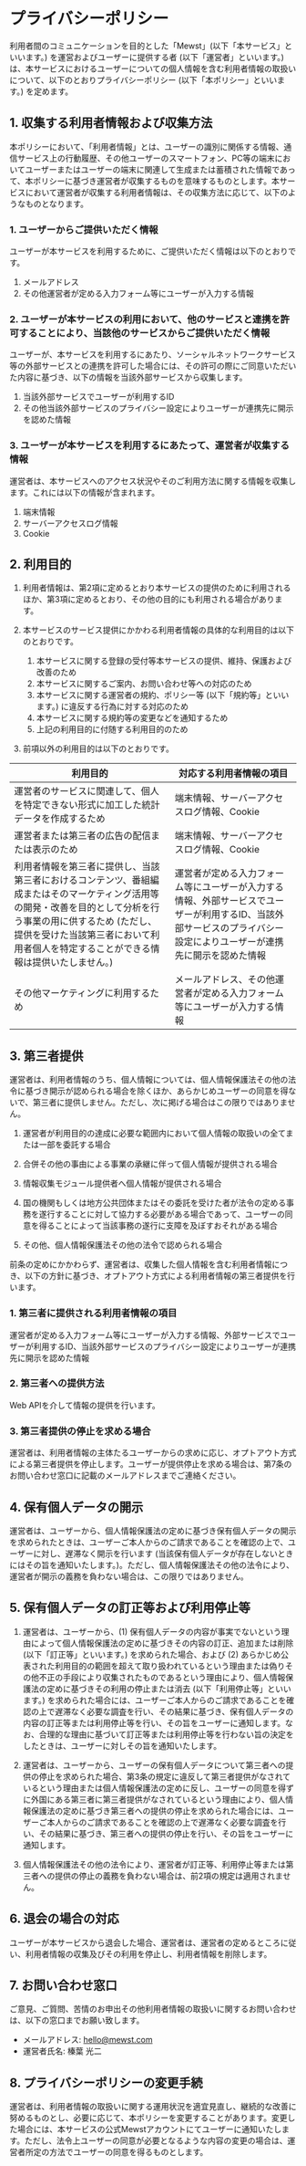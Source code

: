 # プライバシーポリシー

利用者間のコミュニケーションを目的とした「Mewst」(以下「本サービス」といいます。) を運営およびユーザーに提供する者 (以下「運営者」といいます。) は、本サービスにおけるユーザーについての個人情報を含む利用者情報の取扱いについて、以下のとおりプライバシーポリシー (以下「本ポリシー」といいます。) を定めます。

## 1. 収集する利用者情報および収集方法

本ポリシーにおいて、「利用者情報」とは、ユーザーの識別に関係する情報、通信サービス上の行動履歴、その他ユーザーのスマートフォン、PC等の端末においてユーザーまたはユーザーの端末に関連して生成または蓄積された情報であって、本ポリシーに基づき運営者が収集するものを意味するものとします。本サービスにおいて運営者が収集する利用者情報は、その収集方法に応じて、以下のようなものとなります。

### 1. ユーザーからご提供いただく情報

ユーザーが本サービスを利用するために、ご提供いただく情報は以下のとおりです。

1. メールアドレス
2. その他運営者が定める入力フォーム等にユーザーが入力する情報

### 2. ユーザーが本サービスの利用において、他のサービスと連携を許可することにより、当該他のサービスからご提供いただく情報

ユーザーが、本サービスを利用するにあたり、ソーシャルネットワークサービス等の外部サービスとの連携を許可した場合には、その許可の際にご同意いただいた内容に基づき、以下の情報を当該外部サービスから収集します。

1. 当該外部サービスでユーザーが利用するID
2. その他当該外部サービスのプライバシー設定によりユーザーが連携先に開示を認めた情報

### 3. ユーザーが本サービスを利用するにあたって、運営者が収集する情報

運営者は、本サービスへのアクセス状況やそのご利用方法に関する情報を収集します。これには以下の情報が含まれます。

1. 端末情報
2. サーバーアクセスログ情報
3. Cookie

## 2. 利用目的

1.  利用者情報は、第2項に定めるとおり本サービスの提供のために利用されるほか、第3項に定めるとおり、その他の目的にも利用される場合があります。

2. 本サービスのサービス提供にかかわる利用者情報の具体的な利用目的は以下のとおりです。

    1. 本サービスに関する登録の受付等本サービスの提供、維持、保護および改善のため
    2. 本サービスに関するご案内、お問い合わせ等への対応のため
    3. 本サービスに関する運営者の規約、ポリシー等 (以下「規約等」といいます。) に違反する行為に対する対応のため
    4. 本サービスに関する規約等の変更などを通知するため
    5. 上記の利用目的に付随する利用目的のため

3. 前項以外の利用目的は以下のとおりです。

| 利用目的 | 対応する利用者情報の項目 |
| --- | --- |
| 運営者のサービスに関連して、個人を特定できない形式に加工した統計データを作成するため | 端末情報、サーバーアクセスログ情報、Cookie |
| 運営者または第三者の広告の配信または表示のため | 端末情報、サーバーアクセスログ情報、Cookie |
| 利用者情報を第三者に提供し、当該第三者におけるコンテンツ、番組編成またはそのマーケティング活用等の開発・改善を目的として分析を行う事業の用に供するため (ただし、提供を受けた当該第三者において利用者個人を特定することができる情報は提供いたしません。) | 運営者が定める入力フォーム等にユーザーが入力する情報、外部サービスでユーザーが利用するID、当該外部サービスのプライバシー設定によりユーザーが連携先に開示を認めた情報 |
| その他マーケティングに利用するため | メールアドレス、その他運営者が定める入力フォーム等にユーザーが入力する情報 |

## 3. 第三者提供

運営者は、利用者情報のうち、個人情報については、個人情報保護法その他の法令に基づき開示が認められる場合を除くほか、あらかじめユーザーの同意を得ないで、第三者に提供しません。ただし、次に掲げる場合はこの限りではありません。

1. 運営者が利用目的の達成に必要な範囲内において個人情報の取扱いの全てまたは一部を委託する場合

2. 合併その他の事由による事業の承継に伴って個人情報が提供される場合

3. 情報収集モジュール提供者へ個人情報が提供される場合

4. 国の機関もしくは地方公共団体またはその委託を受けた者が法令の定める事務を遂行することに対して協力する必要がある場合であって、ユーザーの同意を得ることによって当該事務の遂行に支障を及ぼすおそれがある場合

5. その他、個人情報保護法その他の法令で認められる場合

前条の定めにかかわらず、運営者は、収集した個人情報を含む利用者情報につき、以下の方針に基づき、オプトアウト方式による利用者情報の第三者提供を行います。

### 1. 第三者に提供される利用者情報の項目

運営者が定める入力フォーム等にユーザーが入力する情報、外部サービスでユーザーが利用するID、当該外部サービスのプライバシー設定によりユーザーが連携先に開示を認めた情報

### 2. 第三者への提供方法

Web APIを介して情報の提供を行います。

### 3. 第三者提供の停止を求める場合

運営者は、利用者情報の主体たるユーザーからの求めに応じ、オプトアウト方式による第三者提供を停止します。ユーザーが提供停止を求める場合は、第7条のお問い合わせ窓口に記載のメールアドレスまでご連絡ください。

## 4. 保有個人データの開示

運営者は、ユーザーから、個人情報保護法の定めに基づき保有個人データの開示を求められたときは、ユーザーご本人からのご請求であることを確認の上で、ユーザーに対し、遅滞なく開示を行います (当該保有個人データが存在しないときにはその旨を通知いたします。)。ただし、個人情報保護法その他の法令により、運営者が開示の義務を負わない場合は、この限りではありません。

## 5. 保有個人データの訂正等および利用停止等

1. 運営者は、ユーザーから、(1) 保有個人データの内容が事実でないという理由によって個人情報保護法の定めに基づきその内容の訂正、追加または削除 (以下「訂正等」といいます。) を求められた場合、および (2) あらかじめ公表された利用目的の範囲を超えて取り扱われているという理由または偽りその他不正の手段により収集されたものであるという理由により、個人情報保護法の定めに基づきその利用の停止または消去 (以下「利用停止等」といいます。) を求められた場合には、ユーザーご本人からのご請求であることを確認の上で遅滞なく必要な調査を行い、その結果に基づき、保有個人データの内容の訂正等または利用停止等を行い、その旨をユーザーに通知します。なお、合理的な理由に基づいて訂正等または利用停止等を行わない旨の決定をしたときは、ユーザーに対しその旨を通知いたします。

2. 運営者は、ユーザーから、ユーザーの保有個人データについて第三者への提供の停止を求められた場合、第3条の規定に違反して第三者提供がなされているという理由または個人情報保護法の定めに反し、ユーザーの同意を得ずに外国にある第三者に第三者提供がなされているという理由により、個人情報保護法の定めに基づき第三者への提供の停止を求められた場合には、ユーザーご本人からのご請求であることを確認の上で遅滞なく必要な調査を行い、その結果に基づき、第三者への提供の停止を行い、その旨をユーザーに通知します。

3. 個人情報保護法その他の法令により、運営者が訂正等、利用停止等または第三者への提供の停止の義務を負わない場合は、前2項の規定は適用されません。

## 6. 退会の場合の対応

ユーザーが本サービスから退会した場合、運営者は、運営者の定めるところに従い、利用者情報の収集及びその利用を停止し、利用者情報を削除します。

## 7. お問い合わせ窓口

ご意見、ご質問、苦情のお申出その他利用者情報の取扱いに関するお問い合わせは、以下の窓口までお願い致します。

- メールアドレス: hello@mewst.com
- 運営者氏名: 榛葉 光二

## 8. プライバシーポリシーの変更手続

運営者は、利用者情報の取扱いに関する運用状況を適宜見直し、継続的な改善に努めるものとし、必要に応じて、本ポリシーを変更することがあります。変更した場合には、本サービスの公式Mewstアカウントにてユーザーに通知いたします。ただし、法令上ユーザーの同意が必要となるような内容の変更の場合は、運営者所定の方法でユーザーの同意を得るものとします。
